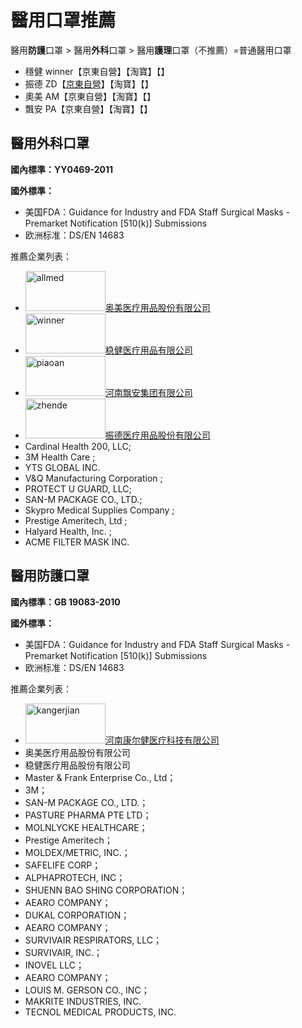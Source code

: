 # 醫用口罩推薦

醫用**防護**口罩 > 醫用**外科**口罩 > 醫用**護理**口罩（不推薦）=普通醫用口罩



* 穩健 winner【京東自營】【淘寶】【】
* 振德 ZD【[京東自營](https://mall.jd.com/index-1000101209.html)】【淘寶】【】
* 奧美 AM【京東自營】【淘寶】【】
* 飄安 PA【京東自營】【淘寶】【】



## 醫用外科口罩

**國內標準：YY0469-2011**

**國外標準：**

* 美国FDA：Guidance for Industry and FDA Staff Surgical Masks - Premarket Notification [510(k)] Submissions 
* 欧洲标准：DS/EN 14683

推薦企業列表：

* <img src="/Users/Frankly/Developer/GitHub/franklyzzm.github.io/resource/allmed.jpg" alt="allmed" width="128" height="64" />[奥美医疗用品股份有限公司](http://cn.allmed-china.com/)
* <img src="/Users/Frankly/Developer/GitHub/franklyzzm.github.io/resource/winner.png" alt="winner" width="128" height="64" />[稳健医疗用品有限公司](http://www.winnermedical.cn/)
* <img src="/Users/Frankly/Developer/GitHub/franklyzzm.github.io/resource/piaoan.png" alt="piaoan" width="128" height="64" />[河南飘安集团有限公司](http://www.piaoanjt.com/)
* <img src="/Users/Frankly/Developer/GitHub/franklyzzm.github.io/resource/zhende.gif" alt="zhende" width="128" height="64" />[振德医疗用品股份有限公司](http://www.zhende.com/)
* Cardinal Health 200, LLC;
* 3M Health Care ;
* YTS GLOBAL INC. 
* V&Q Manufacturing Corporation ;
* PROTECT U GUARD, LLC;
* SAN-M PACKAGE CO., LTD.;
* Skypro Medical Supplies Company ;
* Prestige Ameritech, Ltd ;
* Halyard Health, Inc. ;
* ACME FILTER MASK INC. 



## 醫用防護口罩

**國內標準：GB 19083-2010**

**國外標準：**

* 美国FDA：Guidance for Industry and FDA Staff Surgical Masks - Premarket Notification [510(k)] Submissions 
* 欧洲标准：DS/EN 14683

推薦企業列表：

* <img src="/Users/Frankly/Developer/GitHub/franklyzzm.github.io/resource/kangerjian.gif" alt="kangerjian" width="128" height="64" />[河南康尔健医疗科技有限公司](http://www.kangerjian.net/)
* 奥美医疗用品股份有限公司
* 稳健医疗用品股份有限公司 
* Master & Frank Enterprise Co., Ltd；
* 3M；
* SAN-M PACKAGE CO., LTD.；
* PASTURE PHARMA PTE LTD；
* MOLNLYCKE HEALTHCARE；
* Prestige Ameritech；
* MOLDEX/METRIC, INC.；
* SAFELIFE CORP；
* ALPHAPROTECH, INC；
* SHUENN BAO SHING CORPORATION；
* AEARO COMPANY；
* DUKAL CORPORATION；
* AEARO COMPANY；
* SURVIVAIR RESPIRATORS, LLC；
* SURVIVAIR, INC.；
* INOVEL LLC；
* AEARO COMPANY；
* LOUIS M. GERSON CO., INC；
* MAKRITE INDUSTRIES, INC.
* TECNOL MEDICAL PRODUCTS, INC.